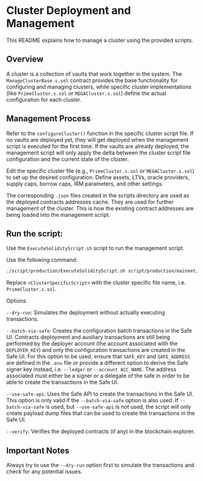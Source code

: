 # Cluster Deployment and Management

This README explains how to manage a cluster using the provided scripts.

## Overview

A cluster is a collection of vaults that work together in the system. The `ManageClusterBase.s.sol` contract provides the base functionality for configuring and managing clusters, while specific cluster implementations (like `PrimeCluster.s.sol` or `MEGACluster.s.sol`) define the actual configuration for each cluster.

## Management Process

Refer to the `configureCluster()` function in the specific cluster script file. If no vaults are deployed yet, they will get deployed when the management script is executed for the first time. If the vaults are already deployed, the management script will only apply the delta between the cluster script file configuration and the current state of the cluster.

Edit the specific cluster file (e.g., `PrimeCluster.s.sol` or `MEGACluster.s.sol`) to set up the desired configuration. Define assets, LTVs, oracle providers, supply caps, borrow caps, IRM parameters, and other settings.

The corresponding `.json` files created in the scripts directory are used as the deployed contracts addresses cache. They are used for further management of the cluster. This is how the existing contract addresses are being loaded into the management script.

## Run the script:

Use the `ExecuteSolidityScript.sh` script to run the management script.

Use the following command:

```bash
./script/production/ExecuteSolidityScript.sh script/production/mainnet/clusters/<ClusterSpecificScript> [options]
```

Replace `<ClusterSpecificScript>` with the cluster specific file name, i.e. `PrimeCluster.s.sol`.

Options:

`--dry-run`: Simulates the deployment without actually executing transactions.

`--batch-via-safe`: Creates the configuration batch transactions in the Safe UI. Contracts deployment and auxiliary transactions are still being performed by the deployer account (the account associated with the `DEPLOYER_KEY`) and only the configuration transactions are created in the Safe UI. For this option to be used, ensure that `SAFE_KEY` and `SAFE_ADDRESS` are defined in the `.env` file or provide a different option to derive the Safe signer key instead, i.e. `--ledger` or `--account ACC_NAME`. The address associated must either be a signer or a delegate of the safe in order to be able to create the transactions in the Safe UI.

`--use-safe-api`: Uses the Safe API to create the transactions in the Safe UI. This option is only valid if the `--batch-via-safe` option is also used. If `--batch-via-safe` is used, but `--use-safe-api` is not used, the script will only create payload dump files that can be used to create the transactions in the Safe UI.

`--verify`: Verifies the deployed contracts (if any) in the blockchain explorer.

## Important Notes

Always try to use the `--dry-run` option first to simulate the transactions and check for any potential issues.
